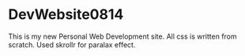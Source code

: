 DevWebsite0814
==============

This is my new Personal Web Development site.  All css is written from scratch.  Used skrollr for paralax effect.  
